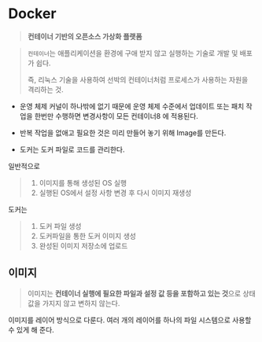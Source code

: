 # Docker

>  **컨테이너 기반의 오픈소스 가상화 플랫폼**

> `컨테이너`는 애플리케이션을 환경에 구애 받지 않고 실행하는 기술로 개발 및 배포가 쉽다.
>
> 즉, 리눅스 기술을 사용하여 선박의 컨테이너처럼 프로세스가 사용하는 자원을 격리하는 것.

* 운영 체제 커널이 하나밖에 없기 때문에 운영 체제 수준에서 업데이트 또는 패치 작업을 한번만 수행하면 변경사항이 모든 컨테이너8 에 적용된다.

* 반복 작업을 없애고 필요한 것은 미리 만들어 놓기 위해 Image를 만든다.
* 도커는 도커 파일로 코드를 관리한다. 

일반적으로 

> 1. 이미지를 통해 생성된 OS 실행
> 2. 실행된 OS에서 설정 사항 변경 후 다시 이미지 재생성

도커는

> 1. 도커 파일 생성
> 2. 도커파일을 통한 도커 이미지 생성
> 3. 완성된 이미지 저장소에 업로드

## 이미지

>  이미지는 **컨테이너 실행에 필요한 파일과 설정 값 등을 포함하고 있는 것**으로 상태값을 가지지 않고 변하지 않는다.

이미지를 레이어 방식으로 다룬다. 여러 개의 레이어를 하나의 파일 시스템으로 사용할 수 있게 해 준다. 

